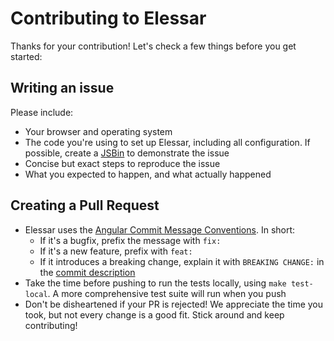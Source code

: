 Contributing to Elessar
=======================

Thanks for your contribution! Let's check a few things before you get started:

Writing an issue
---

Please include:

- Your browser and operating system
- The code you're using to set up Elessar, including all configuration. If possible, create a [JSBin](http://jsbin.com/) to demonstrate the issue
- Concise but exact steps to reproduce the issue
- What you expected to happen, and what actually happened

Creating a Pull Request
---

- Elessar uses the [Angular Commit Message Conventions](https://gist.github.com/stephenparish/9941e89d80e2bc58a153). In short:
  - If it's a bugfix, prefix the message with `fix:`
  - If it's a new feature, prefix with `feat:`
  - If it introduces a breaking change, explain it with `BREAKING CHANGE:` in the [commit description](http://stackoverflow.com/questions/16122234)
- Take the time before pushing to run the tests locally, using `make test-local`. A more comprehensive test suite will run when you push
- Don't be disheartened if your PR is rejected! We appreciate the time you took, but not every change is a good fit. Stick around and keep contributing!
